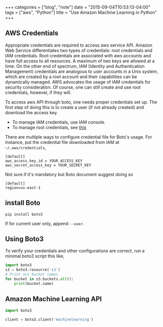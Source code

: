 +++
categories = ["blog", "note"]
date = "2015-09-04T10:53:13-04:00"
tags = ["aws", "Python"]
title = "Use Amazon Machine Learning in Python"
+++

## AWS Credentials

Appropriate credentials are required to access aws service API. Amazon Web Service
differentiates two types of credentials: root credentials and IAM credentials.
Root credentials are associated with aws accounts and have full access to all
resources. A maximum of two keys are allowed at a time. On the other end of
spectrum, IAM (Identity and Authentication Management) credentials are analogous
to user accounts in a Unix system, which are created by a root account and their
capabilities can be dynamically managed. AWS advocates the usage of IAM 
credentials for security consideration. Of course, one can still create and use
root credentials, however, if they will.

To access aws API through boto, one needs proper credentials set up. The first 
step of doing this is to create a user (if not already created) and download the
access key.

- To manage IAM credentials, use IAM console.
- To manage root credentials, see [this](http://docs.aws.amazon.com/general/latest/gr/getting-aws-sec-creds.html)

There are multiple ways to configure credential file for Boto's usage. For
instance, put the credential file downloaded from IAM at `~/.aws/credentials`,

    [default]
    aws_access_key_id = YOUR_ACCESS_KEY
    aws_secret_access_key = YOUR_SECRET_KEY

Not sure if it's mandatory but Boto document suggest doing so

    [default]
    region=us-east-1

## install Boto

    pip install boto3

If for current user only, append `--user`.

## Using Boto3

To verify your credentials and other configurations are correct, run a minimal
boto3 script this like,


```python
import boto3
s3 = boto3.resource('s3')
# Print out bucket names
for bucket in s3.buckets.all():
    print(bucket.name)
```

## Amazon Machine Learning API

```python
import boto3

client = boto3.client('machinelearning')
```
